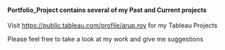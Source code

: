 #### Portfolio_Project contains several of my Past and Current projects 

Visit https://public.tableau.com/profile/arup.roy for my Tableau Projects

Please feel free to take a look at my work and give me suggestions

